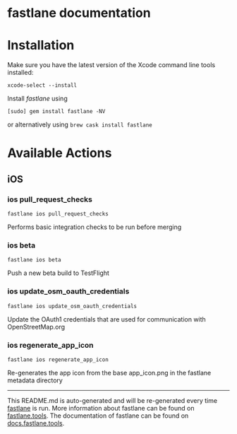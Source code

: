 fastlane documentation
================
# Installation

Make sure you have the latest version of the Xcode command line tools installed:

```
xcode-select --install
```

Install _fastlane_ using
```
[sudo] gem install fastlane -NV
```
or alternatively using `brew cask install fastlane`

# Available Actions
## iOS
### ios pull_request_checks
```
fastlane ios pull_request_checks
```
Performs basic integration checks to be run before merging
### ios beta
```
fastlane ios beta
```
Push a new beta build to TestFlight
### ios update_osm_oauth_credentials
```
fastlane ios update_osm_oauth_credentials
```
Update the OAuth1 credentials that are used for communication with OpenStreetMap.org
### ios regenerate_app_icon
```
fastlane ios regenerate_app_icon
```
Re-generates the app icon from the base app_icon.png in the fastlane metadata directory

----

This README.md is auto-generated and will be re-generated every time [fastlane](https://fastlane.tools) is run.
More information about fastlane can be found on [fastlane.tools](https://fastlane.tools).
The documentation of fastlane can be found on [docs.fastlane.tools](https://docs.fastlane.tools).
